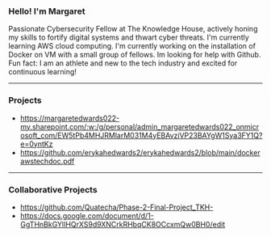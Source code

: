 ### Hello! I'm Margaret

Passionate Cybersecurity Fellow at The Knowledge House, actively honing my skills to fortify digital systems and thwart cyber threats.
I'm currently learning AWS cloud computing. 
I'm currently working on the installation of Docker on VM with a small group of fellows. 
Im looking for help with Github.
Fun fact: I am an athlete and new to the tech industry and excited for continuous learning!

***

### Projects
- https://margaretedwards022-my.sharepoint.com/:w:/g/personal/admin_margaretedwards022_onmicrosoft_com/EW5tPb4MHJRMlarM031M4yEBAvziVP23BAYgW1Sya3FY1Q?e=0yntKz
- https://github.com/erykahedwards2/erykahedwards2/blob/main/dockerawstechdoc.pdf

***

### Collaborative Projects
- https://github.com/Quatecha/Phase-2-Final-Project_TKH-
- https://docs.google.com/document/d/1-GgTHnBkGYlIHQrXS9d9XNCrkRHbqCK8OCcxmQw0BH0/edit

